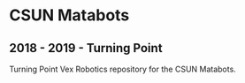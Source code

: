 CSUN Matabots
=============

2018 - 2019 - Turning Point
---------------------------

Turning Point Vex Robotics repository for the CSUN Matabots.
